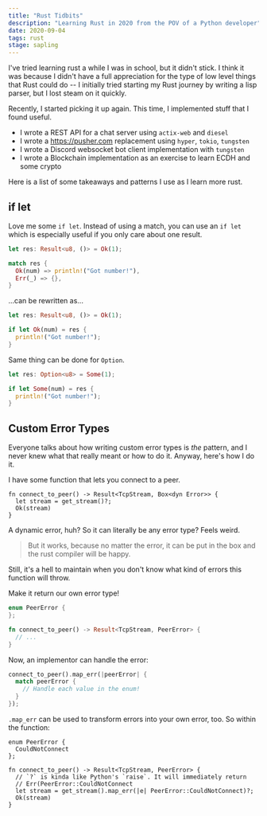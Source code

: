 ```yaml
---
title: "Rust Tidbits"
description: "Learning Rust in 2020 from the POV of a Python developer"
date: 2020-09-04
tags: rust
stage: sapling
---
```


I've tried learning rust a while I was in school, but it didn't stick. I think 
it was because I didn't have a full appreciation for the type of low level 
things that Rust could do -- I initially tried starting my Rust journey by 
writing a lisp parser, but I lost steam on it quickly.

Recently, I started picking it up again. This time, I implemented stuff that I 
found useful.

- I wrote a REST API for a chat server using `actix-web` and `diesel`
- I wrote a https://pusher.com replacement using `hyper`, `tokio`, `tungsten`
- I wrote a Discord websocket bot client implementation with `tungsten` 
- I wrote a Blockchain implementation as an exercise to learn ECDH and some crypto

Here is a list of some takeaways and patterns I use as I learn more rust.

## if let

Love me some `if let`. Instead of using a match, you can use an `if let` which
is especially useful if you only care about one result.

```rust
let res: Result<u8, ()> = Ok(1);

match res {
  Ok(num) => println!("Got number!"),
  Err(_) => {},
}
```
...can be rewritten as...

```rust
let res: Result<u8, ()> = Ok(1);

if let Ok(num) = res { 
  println!("Got number!");
}
```

Same thing can be done for `Option`.


```rust
let res: Option<u8> = Some(1);

if let Some(num) = res { 
  println!("Got number!");
}
```

## Custom Error Types

Everyone talks about how writing custom error types is _the_ pattern, and I 
never knew what that really meant or how to do it. Anyway, here's how I do it.


I have some function that lets you connect to a peer.
```
fn connect_to_peer() -> Result<TcpStream, Box<dyn Error>> {
  let stream = get_stream()?;
  Ok(stream)
}
```

A dynamic error, huh? So it can literally be any error type? Feels weird.

> But it works, because no matter the error, it can be put in the box and the rust compiler will be happy.

Still, it's a hell to maintain when you don't know what kind of errors this 
function will throw. 

Make it return our own error type!

```rust
enum PeerError {
};

fn connect_to_peer() -> Result<TcpStream, PeerError> {
  // ...
}
```

Now, an implementor can handle the error:

```rust
connect_to_peer().map_err(|peerError| {
  match peerError {
    // Handle each value in the enum!
  }
});
```

`.map_err` can be used to transform errors into your own error, too. So within
the function:


```
enum PeerError {
  CouldNotConnect
};

fn connect_to_peer() -> Result<TcpStream, PeerError> {
  // `?` is kinda like Python's `raise`. It will immediately return
  // Err(PeerError::CouldNotConnect
  let stream = get_stream().map_err(|e| PeerError::CouldNotConnect)?;
  Ok(stream)
}
```

